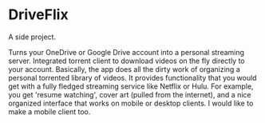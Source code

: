 # DriveFlix
A side project. 

Turns your OneDrive or Google Drive account into a personal streaming server. Integrated torrent client to download videos on the fly directly to your account. Basically, the app does all the dirty work of organizing a personal torrented library of videos. It provides functionality that you would get with a fully fledged streaming service like Netflix or Hulu. For example, you get 'resume watching', cover art (pulled from the internet), and a nice organized interface that works on mobile or desktop clients. I would like to make a mobile client too.

